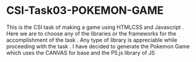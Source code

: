 # CSI-Task03-POKEMON-GAME
This is the CSI task of making a game using HTMLCSS and Javascript . Here we are to choose any of the libraries or the frameworks for the accomplishment of the task . Any type of library is appreciable while proceeding with  the task . I have decided to generate the Pokemon Game which uses the CANVAS for base and the P5.js library of JS 
